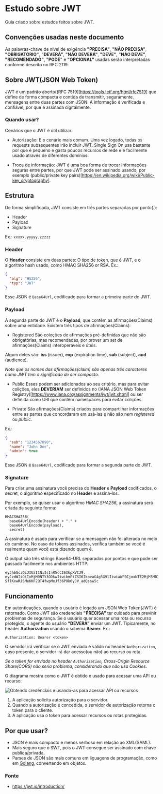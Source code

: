 # Estudo sobre JWT
Guia criado sobre estudos feitos sobre JWT.

## Convenções usadas neste documento
As palavras-chave de nível de exigência **"PRECISA"**, **"NÃO PRECISA"**, **"OBRIGATÓRIO"**, **"DEVERÁ"**, **"NÃO DEVERÁ"**, **"DEVE"**, **"NÃO DEVE"**, **"RECOMENDADO"**, **"PODE"** e **"OPCIONAL"** usadas serão interpretadas conforme descrito no RFC 2119.

## Sobre JWT(JSON Web Token)
JWT é um padrão aberto((RFC 7519)[https://tools.ietf.org/html/rfc7519] que define de forma compacta e contida de transmitir, seguramente, mensagens entre duas partes com JSON. A informação é verificada e confiável, por que é assinada digitalmente.

### Quando usar?
Cenários que o JWT é útil utilizar:
- Autorização:
È o cenário mais comum. Uma vez logado, todas os requests subsequentes irão incluir JWT. Single Sign On usa bastante por que é pequeno e gasta poucos recursos de rede e é facilmente usado através de diferentes domínios.

- Troca de informação:
JWT é uma boa forma de trocar informações seguras entre partes, por que JWT pode ser assinado usando, por exemplo (public/private key pairs)[https://en.wikipedia.org/wiki/Public-key_cryptography].

## Estrutura 
De forma simplificada, JWT consiste em três partes separadas por ponto(.):
- Header
- Payload
- Signature

Ex.: `xxxxx.yyyyy.zzzzz`

### Header
O **Header** consiste em duas partes: O tipo de token, que é JWT, e o algoritmo hash usado, como HMAC SHA256 or RSA.
Ex.:
```json
{
  "alg": "HS256",
  "typ": "JWT"
}
```
Esse JSON é `Base64Url`, codificado para formar a primeira parte do JWT.

### Payload
A segunda parte do JWT é o **Payload**, que contêm as afirmações(Claims) sobre uma entidade. Existem três tipos de afirmações(Claims): 

- Registered
São coleções de afirmações pré-definidas que não são obrigatórias, mas recomendadas, por prover um set de afirmações(Claims) interoperáveis e úteis.

Algum deles são: **iss** (issuer), **exp** (expiration time), **sub** (subject), **aud** (audience).

_Note que os nomes das afirmações(claim) são apenas três caracteres como JWT tem o significado de ser compacto._

- Public
Esses podem ser adicionados ao seu critério, mas para evitar colições, eles **DEVERIAM** ser definidos no (IANA JSON Web Token Registry)[https://www.iana.org/assignments/jwt/jwt.xhtml] ou ser definida como URI que contêm namespaces para evitar colições.

- Private 
São afirmações(Claims) criados para compartilhar informações entre as partes que concordaram em usá-las e não são nem _registered_ ou _public_.

Ex.: 
```json
{
  "sub": "1234567890",
  "name": "John Doe",
  "admin": true
}
```
Esse JSON é `Base64Url`, codificado para formar a segunda parte do JWT.

### Signature
Para criar uma assinatura você precisa do **Header** e **Payload** codificados, o secret, o algoritmo especifícado no **Header** e assiná-los.

Por exemplo, se quiser usar o algoritmo _HMAC SHA256_, a assinatura será criada da seguinte forma:
```
HMACSHA256(
  base64UrlEncode(header) + "." +
  base64UrlEncode(payload),
  secret)
```

A assinatura é usado para verificar se a mensagem não foi alterada no meio do caminho. No caso de tokens assinados, verifica também se vocẽ é realmente quem você está dizendo quem é.

O output são três strings Base64-URL separados por pontos e que pode ser passado facilmente nos ambientes HTTP.

```
eyJhbGciOiJIUzI1NiIsInR5cCI6IkpXVCJ9.
eyJzdWIiOiIxMjM0NTY3ODkwIiwibmFtZSI6IkpvaG4gRG9lIiwiaWF0IjoxNTE2MjM5MDIyfQ.
SflKxwRJSMeKKF2QT4fwpMeJf36POk6yJV_adQssw5c
```

## Funcionamento
Em autenticações, quando o usuário é logado um JSON Web Token(JWT) é retornado. Como JWT são credenciais **"PRECISA"** ter cuidado para previnir problemas de segurança. Se o usuário quer acessar uma rota ou recurso protegido, o agente do usuário **"DEVERÁ"** enviar um JWT. Tipicamente, no header **Authorization** usando o schema **Bearer**. Ex.:

`Authorization: Bearer <token>`

O servidor irá verificar se o JWT enviado é válido no header `Authorization`, caso presente, o servidor irá dar acesso(ou não) ao recurso ou rota.

_Se o token for enviado no header `Authorization`, Cross-Origin Resource Share(CORS) não seria problema, considerando que não usa Cookies_.

O diagrama mostra como o JWT é obtido e usado para acessar uma API ou recurso:

![Obtendo credênciais e usandó-as para acessar API ou recursos](https://cdn2.auth0.com/docs/media/articles/api-auth/client-credentials-grant.png)

1. A aplicação solicita autorização para o servidor.
2. Quando a autorização é concedida, o servidor de autorização retorna o token para o cliente.
3. A aplicação usa o token para acessar recursos ou rotas protegidas.

## Por que usar?
- JSON é mais compacto e menos verboso em relação ao XML(SAML).
- Mais seguro que o SWT, pois o JWT consegue ser assinado com chave publica/privada.
- Parses de JSON são mais comuns em liguagens de programação, como em [Golang](https://github.com/valdemarjuniorr/guidelines-study/tree/master/golang), convertendo em objetos.

### Fonte
- https://jwt.io/introduction/